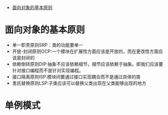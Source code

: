 * [面向对象的基本原则](#面向对象的基本原则)


# 面向对象的基本原则
* 单一职责原则SRP：类的功能要单一
* 开放-封闭原则OCP:一个模块在扩展性方面应该是开放的，而在更改性方面应该是封闭的
* 依赖倒转原则DIP:抽象不应该依赖细节，细节应该依赖于抽象。即我们应该要针对接口编程而不是针对实现编程。
* 接口隔离原则ISP:模块间要通过接口实现耦合而不是通过具体的类
* 里氏替换原则LSP:子类应该可以替换父类出现在父类能够出现的地方

# 单例模式
